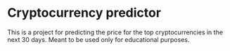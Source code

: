 # Cryptocurrency predictor

This is a project for predicting the price for the top cryptocurrencies in the next 30 days.
Meant to be used only for educational purposes.
